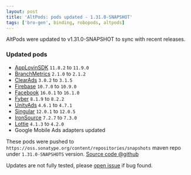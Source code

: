 ```yaml
---
layout: post
title: 'AltPods: pods updated - 1.31.0-SNAPSHOT'
tags: ['bro-gen', binding, robopods, altpods]
---
```

AltPods were updated to v1.31.0-SNAPSHOT to sync with recent releases.

### Updated pods

- [AppLovinSDK](https://github.com/dkimitsa/robovm-robopods/tree/dev/v1.31.0/applovinsdk) `11.8.2` to `11.9.0`
- [BranchMetrics](https://github.com/dkimitsa/robovm-robopods/tree/dev/v1.31.0/branchmetrics) `2.1.0` to `2.1.2`
- [ClearAds](https://github.com/dkimitsa/robovm-robopods/tree/dev/v1.31.0/clearads) `3.0.2` to `3.1.5`
- [Firebase](https://github.com/dkimitsa/robovm-robopods/tree/dev/v1.31.0/firebase) `10.7.0` to `10.9.0`
- [Facebook](https://github.com/dkimitsa/robovm-robopods/tree/dev/v1.31.0/facebook) `16.0.1` to `16.1.0`
- [Fyber](https://github.com/dkimitsa/robovm-robopods/tree/dev/v1.31.0/fyber) `8.1.9` to `8.2.2`
- [UnityAds](https://github.com/dkimitsa/robovm-robopods/tree/v1.31.0/unityads) `4.6.1` to `4.7.1`
- [Singular](https://github.com/dkimitsa/robovm-robopods/tree/dev/v1.31.0/singular) `12.0.1` to `12.0.5`
- [IronSource](https://github.com/dkimitsa/robovm-robopods/tree/dev/v1.31.0/ironsource) `7.2.7` to `7.3.0`
- [Lottie](https://github.com/dkimitsa/robovm-robopods/tree/dev/v1.31.0/lottie) `4.1.3` to `4.2.0`
- Google Mobile Ads adapters updated

These pods were pushed to `https://oss.sonatype.org/content/repositories/snapshots` maven repo under `1.31.0-SNAPSHOTS` version.
[Source code @github](https://github.com/dkimitsa/robovm-robopods/tree/dev/v1.31.0)

Updates are not fully tested, please [open issue](https://github.com/dkimitsa/robovm-robopods/issues/new) if bug found.
